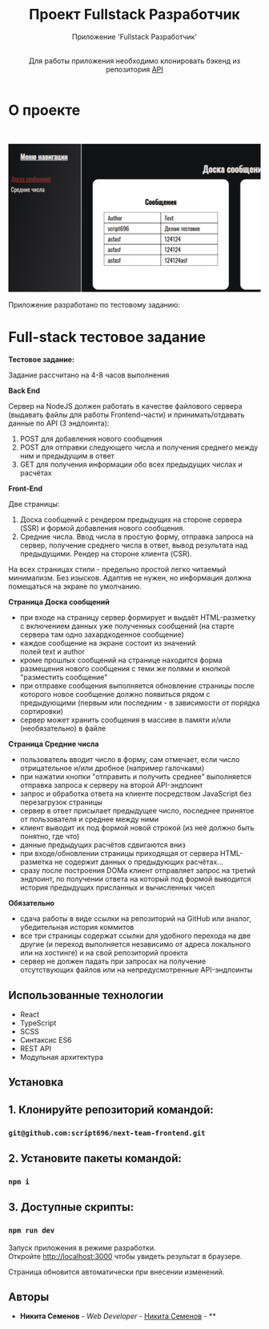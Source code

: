 <br/>

  <h1 align="center">Проект Fullstack Разработчик</h3>

  <p align="center">
    Приложение 'Fullstack Разработчик'
    <br/>
    <br/>
   
  </p>
  
  <p align="center">
    Для работы приложения необходимо клонировать бэкенд из репозитория 
     <a align="center" href="https://github.com/script696/next-team-frontend" target="_blank">API</a>
    <br/>
    <br/>
   
  </p>

# О проекте

<p >
    <br/>
</p>

![Screen Shot](https://github.com/script696/next-team-frontend/blob/main/src/assets/images/gh.png)

Приложение разработано по тестовому заданию:

# Full-stack тестовое задание

**Тестовое задание:**

Задание рассчитано на 4-8 часов выполнения

**Back End**

Сервер на NodeJS должен работать в качестве файлового сервера (выдавать файлы для работы Frontend-части) и принимать/отдавать данные по API (3 эндпоинта):

1. POST для добавления нового сообщения
2. POST для отправки следующего числа и получения среднего между ним и предыдущим в ответ
3. GET для получения информации обо всех предыдущих числах и расчётах

**Front-End**

Две страницы:

1. Доска сообщений с рендером предыдущих на стороне сервера (SSR) и формой добавления нового сообщения.
2. Средние числа. Ввод числа в простую форму, отправка запроса на сервер, получение среднего числа в ответ, вывод результата над предыдущими. Рендер на стороне клиента (CSR).

На всех страницах стили - предельно простой легко читаемый минимализм. Без изысков. Адаптив не нужен, но информация должна помещаться на экране по умолчанию.

**Страница Доска сообщений**

- при входе на страницу сервер формирует и выдаёт HTML-разметку с включением данных уже полученных сообщений (на старте сервера там одно захардкоденное сообщение)
- каждое сообщение на экране состоит из значений полей text и author
- кроме прошлых сообщений на странице находится форма размещения нового сообщения c теми же полями и кнопкой "разместить сообщение"
- при отправке сообщения выполняется обновление страницы после которого новое сообщение должно появиться рядом с предыдующими (первым или последним - в зависимости от порядка сортировки)
- сервер может хранить сообщения в массиве в памяти и/или (необязательно) в файле

**Страница Средние числа**

- пользователь вводит число в форму, сам отмечает, если число отрицательное и/или дробное (например галочками)
- при нажатии кнопки "отправить и получить среднее" выполняется отправка запроса к серверу на второй API-эндпоинт
- запрос и обработка ответа на клиенте посредством JavaScript без перезагрузок страницы
- сервер в ответ присылает предыдущее число, последнее принятое от пользователя и среднее между ними
- клиент выводит их под формой новой строкой (из неё должно быть понятно, где что)
- данные предыдущих расчётов сдвигаются вниз
- при входе/обновлении страницы приходящая от сервера HTML-разметка не содержит данных о предыдующих расчётах...
- сразу после построения DOMa клиент отправляет запрос на третий эндпоинт, по получении ответа на который под формой выводится история предыдущих присланных и вычисленных чисел

**Обязательно**

- сдача работы в виде ссылки на репозиторий на GitHub или аналог, убедительная история коммитов
- все три страницы содержат ссылки для удобного перехода на две другие (и переход выполняется независимо от адреса локального или на хостинге) и на свой репозиторий проекта
- сервер не должен падать при запросах на получение отсутствующих файлов или на непредусмотренные API-эндпоинты

## Использованные технологии

- React
- TypeScript
- SCSS
- Синтаксис ES6
- REST API
- Mодульная архитектура

## Установка

## 1. Клонируйте репозиторий командой:

### `git@github.com:script696/next-team-frontend.git`

## 2. Установите пакеты командой:

### `npm i`

## 3. Доступные скрипты:

### `npm run dev`

Запуск приложения в режиме разработки.\
Откройте [http://localhost:3000](http://localhost:3000) чтобы увидеть результат в браузере.

Страница обновится автоматически при внесении изменений.

## Авторы

- **Никита Семенов** - _Web Developer_ - [Никита Семенов](http://niksemenov.ru/) - \*\*
